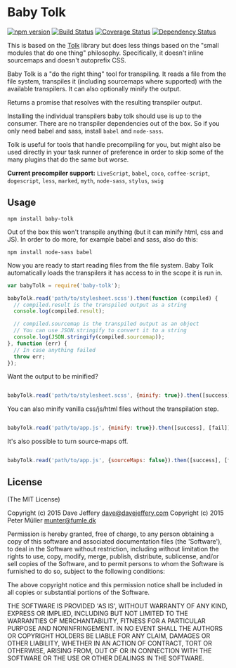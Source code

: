 Baby Tolk
====

[![npm version](https://badge.fury.io/js/baby-tolk.svg)](https://badge.fury.io/js/baby-tolk)
[![Build Status](https://travis-ci.org/davej/baby-tolk.svg?branch=master)](https://travis-ci.org/davej/baby-tolk)
[![Coverage Status](https://img.shields.io/coveralls/davej/baby-tolk.svg)](https://coveralls.io/r/davej/baby-tolk?branch=master)
[![Dependency Status](https://david-dm.org/davej/baby-tolk.svg)](https://david-dm.org/davej/baby-tolk)

This is based on the [Tolk](https://github.com/Munter/tolk) library but does less things based on the "small modules that do one thing" philosophy. Specifically, it doesn't inline sourcemaps and doesn't autoprefix CSS.

Baby Tolk is a "do the right thing" tool for transpiling. It reads a file from the file system, transpiles it (including sourcemaps where supported) with the available transpilers. It can also optionally minify the output.

Returns a promise that resolves with the resulting transpiler output.

Installing the individual transpilers baby tolk should use is up to the consumer. There are no transpiler dependencies out of the box. So if you only need babel and sass, install `babel` and `node-sass`.

Tolk is useful for tools that handle precompiling for you, but might also be used directly in your task runner of preference in order to skip some of the many plugins that do the same but worse.

**Current precompiler support:** `LiveScript`, `babel`, `coco`, `coffee-script`, `dogescript`, `less`, `marked`, `myth`, `node-sass`, `stylus`, `swig`


Usage
-----

```
npm install baby-tolk
```

Out of the box this won't transpile anything (but it can minify html, css and JS). In order to do more, for example babel and sass, also do this:

```
npm install node-sass babel
```

Now you are ready to start reading files from the file system. Baby Tolk automatically loads the transpilers it has access to in the scope it is run in.

```javascript
var babyTolk = require('baby-tolk');

babyTolk.read('path/to/stylesheet.scss').then(function (compiled) {
  // compiled.result is the transpiled output as a string
  console.log(compiled.result);

  // compiled.sourcemap is the transpiled output as an object
  // You can use JSON.stringify to convert it to a string
  console.log(JSON.stringify(compiled.sourcemap));
}, function (err) {
  // In case anything failed
  throw err;
});
```

Want the output to be minified?

```javascript

babyTolk.read('path/to/stylesheet.scss', {minify: true}).then([success], [fail]);

```

You can also minify vanilla css/js/html files without the transpilation step.

```javascript

babyTolk.read('path/to/app.js', {minify: true}).then([success], [fail]);

```

It's also possible to turn source-maps off.

```javascript

babyTolk.read('path/to/app.js', {sourceMaps: false}).then([success], [fail]);

```

License
-------
(The MIT License)

Copyright (c) 2015 Dave Jeffery <dave@davejeffery.com>
Copyright (c) 2015 Peter Müller <munter@fumle.dk>

Permission is hereby granted, free of charge, to any person obtaining a copy of this software and associated documentation files (the 'Software'), to deal in the Software without restriction, including without limitation the rights to use, copy, modify, merge, publish, distribute, sublicense, and/or sell copies of the Software, and to permit persons to whom the Software is furnished to do so, subject to the following conditions:

The above copyright notice and this permission notice shall be included in all copies or substantial portions of the Software.

THE SOFTWARE IS PROVIDED 'AS IS', WITHOUT WARRANTY OF ANY KIND, EXPRESS OR IMPLIED, INCLUDING BUT NOT LIMITED TO THE WARRANTIES OF MERCHANTABILITY, FITNESS FOR A PARTICULAR PURPOSE AND NONINFRINGEMENT. IN NO EVENT SHALL THE AUTHORS OR COPYRIGHT HOLDERS BE LIABLE FOR ANY CLAIM, DAMAGES OR OTHER LIABILITY, WHETHER IN AN ACTION OF CONTRACT, TORT OR OTHERWISE, ARISING FROM, OUT OF OR IN CONNECTION WITH THE SOFTWARE OR THE USE OR OTHER DEALINGS IN THE SOFTWARE.
